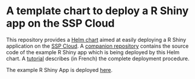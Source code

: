# A template chart to deploy a R Shiny app on the SSP Cloud

This repository provides a [Helm chart](https://helm.sh/) aimed at easily deploying a R Shiny application on the [SSP Cloud](https://datalab.sspcloud.fr/home). A [companion repository](https://github.com/InseeFrLab/template-shiny-app) contains the source code of the example R Shiny app which is being deployed by this Helm chart. A [tutorial](tutorial.md) describes (in French) the complete deployment procedure.

The example R Shiny App is deployed [here](myshinyapp.lab.sspcloud.fr).
